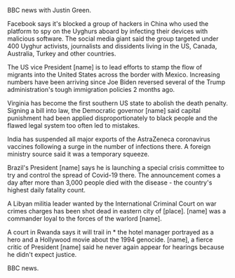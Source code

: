 BBC news with Justin Green.

Facebook says it's blocked a group of hackers in China who used the platform to spy on the Uyghurs aboard by infecting their devices with malicious software. The social media giant said the group targeted under 400 Uyghur activists, journalists and dissidents living in the US, Canada, Australia, Turkey and other countries.

The US vice President [name] is to lead efforts to stamp the flow of migrants into the United States across the border with Mexico. Increasing numbers have been arriving since Joe Biden reversed several of the Trump administration's tough immigration policies 2 months ago. 

Virginia has become the first southern US state to abolish the death penalty. Signing a bill into law, the Democratic governor [name] said capital punishment had been applied disproportionately to black people and the flawed legal system too often led to mistakes.

India has suspended all major exports of the AstraZeneca coronavirus vaccines following a surge in the number of infections there. A foreign ministry source said it was a temporary squeeze.

Brazil's President [name] says he is launching a special crisis committee to try and control the spread of Covid-19 there. The announcement comes a day after more than 3,000 people died with the disease - the country's highest daily fatality count.

A Libyan militia leader wanted by the International Criminal Court on war crimes charges has been shot dead in eastern city of [place]. [name] was a commander loyal to the forces of the warlord [name].

A court in Rwanda says it will trail in * the hotel manager portrayed as a hero and a Hollywood movie about the 1994 genocide. [name], a fierce critic of President [name] said he never again appear for hearings because he didn't expect justice. 

BBC news.
